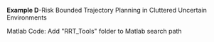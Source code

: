 **Example D**-Risk Bounded Trajectory Planning in Cluttered Uncertain Environments


Matlab Code: Add "RRT_Tools" folder to Matlab search path
